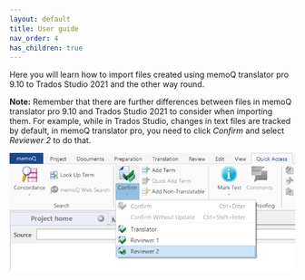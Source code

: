 ```yaml
---
layout: default
title: User guide
nav_order: 4
has_children: true
---
```


Here you will learn how to import files created using memoQ translator pro 9.10 to Trados Studio 2021 and the other way round.

**Note:** Remember that there are further differences between files in memoQ translator pro 9.10 and Trados Studio 2021 to consider when importing them. For example, while in Trados Studio, changes in text files are tracked by default, in memoQ translator pro, you need to click *Confirm* and select *Reviewer 2* to do that.

![](./../../assets/images/Picture55.png)